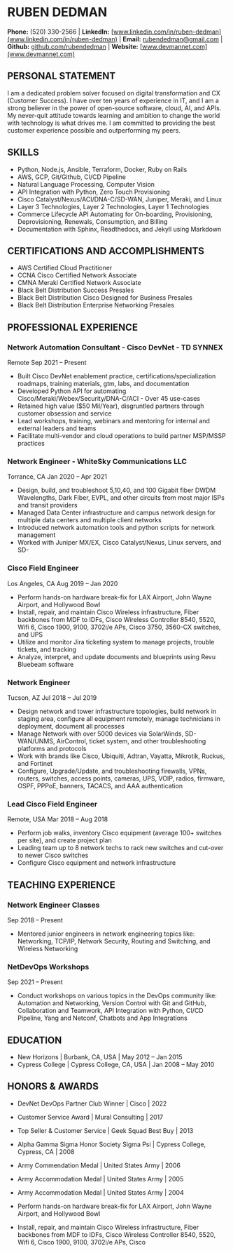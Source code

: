# RUBEN DEDMAN

**Phone:** (520) 330-2566 | **LinkedIn:** [www.linkedin.com/in/ruben-dedman](www.linkedin.com/in/ruben-dedman) | **Email:** rubendedman@gmail.com | **Github:** [github.com/rubendedman](github.com/rubendedman) | **Website:** [www.devmannet.com](www.devmannet.com)

## PERSONAL STATEMENT

I am a dedicated problem solver focused on digital transformation and CX (Customer Success). I have over ten years of experience in IT, and I am a strong believer in the power of open-source software, cloud, AI, and APIs. My never-quit attitude towards learning and ambition to change the world with technology is what drives me. I am committed to providing the best customer experience possible and outperforming my peers.

## SKILLS

- Python, Node.js, Ansible, Terraform, Docker, Ruby on Rails
- AWS, GCP, Git/Github, CI/CD Pipeline
- Natural Language Processing, Computer Vision
- API Integration with Python, Zero Touch Provisioning
- Cisco Catalyst/Nexus/ACI/DNA-C/SD-WAN, Juniper, Meraki, and Linux
- Layer 3 Technologies, Layer 2 Technologies, Layer 1 Technologies
- Commerce Lifecycle API Automating for On-boarding, Provisioning, Deprovisioning, Renewals, Consumption, and Billing
- Documentation with Sphinx, Readthedocs, and Jekyll using Markdown

## CERTIFICATIONS AND ACCOMPLISHMENTS

- AWS Certified Cloud Practitioner
- CCNA Cisco Certified Network Associate
- CMNA Meraki Certified Network Associate
- Black Belt Distribution Success Presales
- Black Belt Distribution Cisco Designed for Business Presales
- Black Belt Distribution Enterprise Networking Presales


## PROFESSIONAL EXPERIENCE

### Network Automation Consultant - Cisco DevNet - TD SYNNEX

Remote Sep 2021 – Present

- Built Cisco DevNet enablement practice, certifications/specialization roadmaps, training materials, gtm, labs, and documentation
- Developed Python API for automating Cisco/Meraki/Webex/Security/DNA-C/ACI - Over 45 use-cases
- Retained high value ($50 Mil/Year), disgruntled partners through customer obsession and service
- Lead workshops, training, webinars and mentoring for internal and external leaders and teams 
- Facilitate multi-vendor and cloud operations to build partner MSP/MSSP practices

### Network Engineer - WhiteSky Communications LLC

Torrance, CA Jan 2020 – Apr 2021

- Design, build, and troubleshoot 5,10,40, and 100 Gigabit fiber DWDM Wavelengths, Dark Fiber, EVPL, and other circuits from most major ISPs and transit providers
- Managed Data Center infrastructure and campus network design for multiple data centers and multiple client networks
- Introduced network automation tools and python scripts for network management 
- Worked with Juniper MX/EX, Cisco Catalyst/Nexus, Linux servers, and SD-


### Cisco Field Engineer

Los Angeles, CA Aug 2019 – Jan 2020

- Perform hands-on hardware break-fix for LAX Airport, John Wayne Airport, and Hollywood Bowl
- Install, repair, and maintain Cisco Wireless infrastructure, Fiber backbones from MDF to IDFs, Cisco Wireless Controller 8540, 5520, Wifi 6, Cisco 1900, 9100, 3702i/e APs, Cisco 3750, 3560-CX switches, and UPS 
- Utilize and monitor Jira ticketing system to manage projects, trouble tickets, and tracking
- Analyze, interpret, and update documents and blueprints using Revu Bluebeam software

### Network Engineer

Tucson, AZ Jul 2018 – Jul 2019

- Design network and tower infrastructure topologies, build network in staging area, configure all equipment remotely, manage technicians in deployment, document all processes
- Manage Network with over 5000 devices via SolarWinds, SD-WAN/UNMS, AirControl, ticket system, and other troubleshooting platforms and protocols
- Work with brands like Cisco, Ubiquiti, Adtran, Vayatta, Mikrotik, Ruckus, and Fortinet 
- Configure, Upgrade/Update, and troubleshooting firewalls, VPNs, routers, switches, access points, cameras, UPS, VOIP, radios, firmware, OSPF, PPPoE, banners, TACACS, and AAA authentication

### Lead Cisco Field Engineer

Remote, USA Mar 2018 – Aug 2018

- Perform job walks, inventory Cisco equipment (average 100+ switches per site), and create project plan 
- Leading team up to 8 network techs to rack new switches and cut-over to newer Cisco switches 
- Configure Cisco equipment and network infrastructure

## TEACHING EXPERIENCE

### Network Engineer Classes

Sep 2018 – Present

- Mentored junior engineers in network engineering topics like: Networking, TCP/IP, Network Security, Routing and Switching, and Wireless Networking

### NetDevOps Workshops

Sep 2021 – Present

- Conduct workshops on various topics in the DevOps community like: Automation and Networking, Version Control with Git and GitHub, Collaboration and Teamwork, API Integration with Python, CI/CD Pipeline, Yang and Netconf, Chatbots and App Integrations

## EDUCATION

- New Horizons | Burbank, CA, USA | May 2012 – Jan 2015
- Cypress College | Cypress College, CA, USA | Jan 2008 – May 2010

## HONORS & AWARDS

- DevNet DevOps Partner Club Winner | Cisco | 2022
- Customer Service Award | Mural Consulting | 2017
- Top Seller & Customer Service | Geek Squad Best Buy | 2013
- Alpha Gamma Sigma Honor Society Sigma Psi | Cypress College, Cypress, CA | 2008 
- Army Commendation Medal | United States Army | 2006
- Army Accommodation Medal | United States Army | 2005
- Army Accommodation Medal | United States Army | 2004



- Perform hands-on hardware break-fix for LAX Airport, John Wayne Airport, and Hollywood Bowl
- Install, repair, and maintain Cisco Wireless infrastructure, Fiber backbones from MDF to IDFs, Cisco Wireless Controller 8540, 5520, Wifi 6, Cisco 1900, 9100, 3702i/e APs, Cisco
